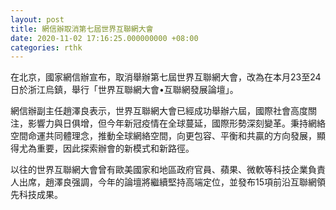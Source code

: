```yaml
---
layout: post
title: 網信辦取消第七屆世界互聯網大會
date: 2020-11-02 17:16:25.000000000 +08:00
categories: rthk
---
```


在北京，國家網信辦宣布，取消舉辦第七屆世界互聯網大會，改為在本月23至24日於浙江烏鎮，舉行「世界互聯網大會•互聯網發展論壇」。

網信辦副主任趙澤良表示，世界互聯網大會已經成功舉辦六屆，國際社會高度關注，影響力與日俱增，但今年新冠疫情在全球蔓延，國際形勢深刻變革。秉持網絡空間命運共同體理念，推動全球網絡空間，向更包容、平衡和共贏的方向發展，顯得尤為重要，因此探索辦會的新模式和新路徑。

以往的世界互聯網大會曾有歐美國家和地區政府官員、蘋果、微軟等科技企業負責人出席，趙澤良强調，今年的論壇將繼續堅持高端定位，並發布15項前沿互聯網領先科技成果。
